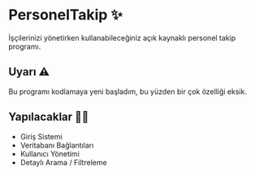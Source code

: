# PersonelTakip ✨

İşçilerinizi yönetirken kullanabileceğiniz açık kaynaklı personel takip programı.

## Uyarı ⚠️

Bu programı kodlamaya yeni başladım, bu yüzden bir çok özelliği eksik.

## Yapılacaklar 👨‍💻
* Giriş Sistemi
* Veritabanı Bağlantıları
* Kullanıcı Yönetimi
* Detaylı Arama / Filtreleme

